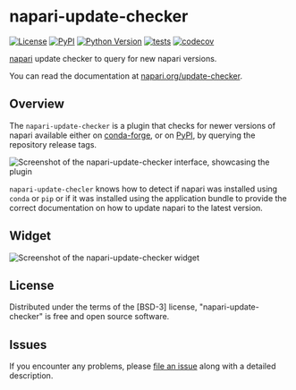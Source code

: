 # napari-update-checker

[![License](https://img.shields.io/pypi/l/napari-update-checker.svg?color=green)](https://github.com/napari/update-checker/raw/main/LICENSE)
[![PyPI](https://img.shields.io/pypi/v/napari-update-checker.svg?color=green)](https://pypi.org/project/napari-update-checker)
[![Python Version](https://img.shields.io/pypi/pyversions/napari-update-checker.svg?color=green)](https://python.org)
[![tests](https://github.com/napari/update-checker/actions/workflows/test_and_deploy.yml/badge.svg)](https://github.com/napari/update-checker/actions/workflows/test_and_deploy.yml)
[![codecov](https://codecov.io/gh/napari/update-checker/branch/main/graph/badge.svg)](https://codecov.io/gh/napari/update-checker)

[napari] update checker to query for new napari versions.

You can read the documentation at [napari.org/update-checker](https://napari.org/update-checker).

## Overview

The `napari-update-checker` is a plugin that checks for newer versions of napari available either on [conda-forge], or on [PyPI], by querying the repository release tags.

![Screenshot of the napari-update-checker interface, showcasing the plugin](https://raw.githubusercontent.com/napari/update-checker/refs/heads/main/images/description.png)

`napari-update-checler` knows how to detect if napari was installed using `conda` or `pip` or if it was installed using the application bundle to provide the correct documentation on how to update napari to the latest version.

## Widget

![Screenshot of the napari-update-checker widget](https://raw.githubusercontent.com/napari/update-checker/refs/heads/main/images/widget.png)

## License

Distributed under the terms of the [BSD-3] license, "napari-update-checker" is free and open source
software.

## Issues

If you encounter any problems, please [file an issue] along with a detailed description.

[napari]: https://github.com/napari/napari
[file an issue]: https://github.com/napari/update-checker/issues
[conda-forge]: https://anaconda.org/conda-forge/napari
[PyPI]: https://pypi.org/napari
